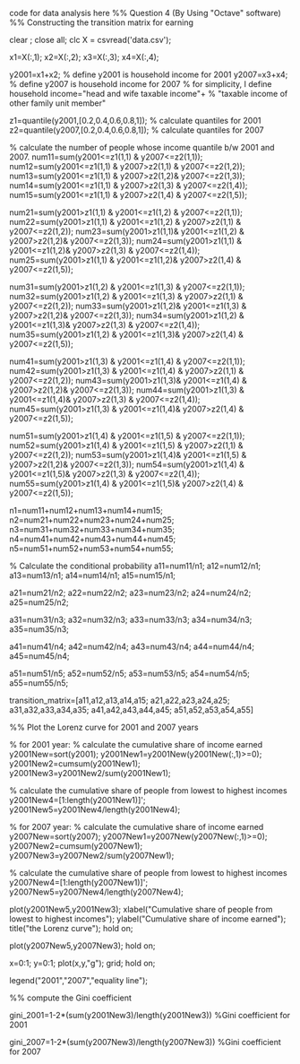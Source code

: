 code for data analysis here
%% Question 4 (By Using "Octave" software)
%% Constructing the transition matrix for earning

clear ; close all; clc
X = csvread('data.csv');

x1=X(:,1); 
x2=X(:,2);
x3=X(:,3);
x4=X(:,4);

y2001=x1+x2; % define y2001 is household income for 2001
y2007=x3+x4; % define y2007 is household income for 2007
% for simplicity, I define household income="head and wife taxable income"+
% "taxable income of other family unit member"

z1=quantile(y2001,[0.2,0.4,0.6,0.8,1]); % calculate quantiles for 2001
z2=quantile(y2007,[0.2,0.4,0.6,0.8,1]); % calculate quantiles for 2007

% calculate the number of people whose income quantile b/w 2001 and 2007.
num11=sum(y2001<=z1(1,1) & y2007<=z2(1,1)); 
num12=sum(y2001<=z1(1,1) & y2007>z2(1,1) & y2007<=z2(1,2));
num13=sum(y2001<=z1(1,1) & y2007>z2(1,2)& y2007<=z2(1,3));
num14=sum(y2001<=z1(1,1) & y2007>z2(1,3) & y2007<=z2(1,4));
num15=sum(y2001<=z1(1,1) & y2007>z2(1,4) & y2007<=z2(1,5));

num21=sum(y2001>z1(1,1) & y2001<=z1(1,2) & y2007<=z2(1,1));
num22=sum(y2001>z1(1,1) & y2001<=z1(1,2) & y2007>z2(1,1) & y2007<=z2(1,2));
num23=sum(y2001>z1(1,1)& y2001<=z1(1,2) & y2007>z2(1,2)& y2007<=z2(1,3));
num24=sum(y2001>z1(1,1) & y2001<=z1(1,2)& y2007>z2(1,3) & y2007<=z2(1,4));
num25=sum(y2001>z1(1,1) & y2001<=z1(1,2)& y2007>z2(1,4) & y2007<=z2(1,5));

num31=sum(y2001>z1(1,2) & y2001<=z1(1,3) & y2007<=z2(1,1));
num32=sum(y2001>z1(1,2) & y2001<=z1(1,3) & y2007>z2(1,1) & y2007<=z2(1,2));
num33=sum(y2001>z1(1,2)& y2001<=z1(1,3) & y2007>z2(1,2)& y2007<=z2(1,3));
num34=sum(y2001>z1(1,2) & y2001<=z1(1,3)& y2007>z2(1,3) & y2007<=z2(1,4));
num35=sum(y2001>z1(1,2) & y2001<=z1(1,3)& y2007>z2(1,4) & y2007<=z2(1,5));

num41=sum(y2001>z1(1,3) & y2001<=z1(1,4) & y2007<=z2(1,1));
num42=sum(y2001>z1(1,3) & y2001<=z1(1,4) & y2007>z2(1,1) & y2007<=z2(1,2));
num43=sum(y2001>z1(1,3)& y2001<=z1(1,4) & y2007>z2(1,2)& y2007<=z2(1,3));
num44=sum(y2001>z1(1,3) & y2001<=z1(1,4)& y2007>z2(1,3) & y2007<=z2(1,4));
num45=sum(y2001>z1(1,3) & y2001<=z1(1,4)& y2007>z2(1,4) & y2007<=z2(1,5));

num51=sum(y2001>z1(1,4) & y2001<=z1(1,5) & y2007<=z2(1,1));
num52=sum(y2001>z1(1,4) & y2001<=z1(1,5) & y2007>z2(1,1) & y2007<=z2(1,2));
num53=sum(y2001>z1(1,4)& y2001<=z1(1,5) & y2007>z2(1,2)& y2007<=z2(1,3));
num54=sum(y2001>z1(1,4) & y2001<=z1(1,5)& y2007>z2(1,3) & y2007<=z2(1,4));
num55=sum(y2001>z1(1,4) & y2001<=z1(1,5)& y2007>z2(1,4) & y2007<=z2(1,5));

n1=num11+num12+num13+num14+num15;
n2=num21+num22+num23+num24+num25;
n3=num31+num32+num33+num34+num35;
n4=num41+num42+num43+num44+num45;
n5=num51+num52+num53+num54+num55;

% Calculate the conditional probability
a11=num11/n1;
a12=num12/n1;
a13=num13/n1;
a14=num14/n1;
a15=num15/n1;

a21=num21/n2;
a22=num22/n2;
a23=num23/n2;
a24=num24/n2;
a25=num25/n2;

a31=num31/n3;
a32=num32/n3;
a33=num33/n3;
a34=num34/n3;
a35=num35/n3;

a41=num41/n4;
a42=num42/n4;
a43=num43/n4;
a44=num44/n4;
a45=num45/n4;

a51=num51/n5;
a52=num52/n5;
a53=num53/n5;
a54=num54/n5;
a55=num55/n5;

transition_matrix=[a11,a12,a13,a14,a15;
a21,a22,a23,a24,a25;
a31,a32,a33,a34,a35;
a41,a42,a43,a44,a45;
a51,a52,a53,a54,a55]

%% Plot the Lorenz curve for 2001 and 2007 years

% for 2001 year:
% calculate the cumulative share of income earned
y2001New=sort(y2001);
y2001New1=y2001New(y2001New(:,1)>=0);
y2001New2=cumsum(y2001New1);
y2001New3=y2001New2/sum(y2001New1);

% calculate the cumulative share of people from lowest to highest incomes
y2001New4=[1:length(y2001New1)]';
y2001New5=y2001New4/length(y2001New4);


% for 2007 year:
% calculate the cumulative share of income earned
y2007New=sort(y2007);
y2007New1=y2007New(y2007New(:,1)>=0);
y2007New2=cumsum(y2007New1);
y2007New3=y2007New2/sum(y2007New1);

% calculate the cumulative share of people from lowest to highest incomes
y2007New4=[1:length(y2007New1)]';
y2007New5=y2007New4/length(y2007New4);


plot(y2001New5,y2001New3);
xlabel("Cumulative share of people from lowest to highest incomes");
ylabel("Cumulative share of income earned");
title("the Lorenz curve");
hold on;

plot(y2007New5,y2007New3);
hold on;

x=0:1;
y=0:1;
plot(x,y,"g");
grid;
hold on;

legend("2001","2007","equality line");

%% compute the Gini coefficient

gini_2001=1-2*(sum(y2001New3)/length(y2001New3)) %Gini coefficient for 2001

gini_2007=1-2*(sum(y2007New3)/length(y2007New3)) %Gini coefficient for 2007
